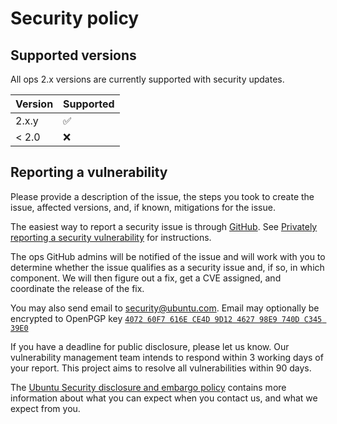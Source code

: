 # Security policy

## Supported versions

All ops 2.x versions are currently supported with security updates.

| Version | Supported |
| - | - |
| 2.x.y | :white_check_mark: |
| < 2.0 | :x: |

## Reporting a vulnerability

Please provide a description of the issue, the steps you took to
create the issue, affected versions, and, if known, mitigations for
the issue.

The easiest way to report a security issue is through
[GitHub](https://github.com/canonical/operator/security/advisories/new). See
[Privately reporting a security
vulnerability](https://docs.github.com/en/code-security/security-advisories/guidance-on-reporting-and-writing/privately-reporting-a-security-vulnerability)
for instructions.

The ops GitHub admins will be notified of the issue and will work with you
to determine whether the issue qualifies as a security issue and, if so, in
which component. We will then figure out a fix, get a CVE
assigned, and coordinate the release of the fix.

You may also send email to security@ubuntu.com. Email may optionally be
encrypted to OpenPGP key
[`4072 60F7 616E CE4D 9D12 4627 98E9 740D C345 39E0`](https://keyserver.ubuntu.com/pks/lookup?op=get&search=0x407260f7616ece4d9d12462798e9740dc34539e0)

If you have a deadline for public disclosure, please let us know.
Our vulnerability management team intends to respond within 3 working
days of your report. This project aims to resolve all vulnerabilities
within 90 days.

The [Ubuntu Security disclosure and embargo
policy](https://ubuntu.com/security/disclosure-policy) contains more
information about what you can expect when you contact us, and what we
expect from you.

